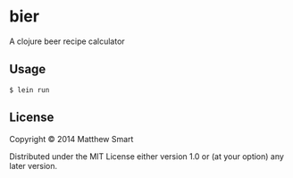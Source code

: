 # bier

A clojure beer recipe calculator

## Usage

```
$ lein run
```

## License

Copyright © 2014 Matthew Smart

Distributed under the MIT License either version 1.0 or (at
your option) any later version.
